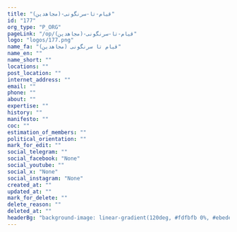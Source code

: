 ```yaml
---
title: "قیام-تا-سرنگونی-(مجاهدین)"
id: "177"
org_type: "P_ORG"
pageLink: "/op/قیام-تا-سرنگونی-(مجاهدین)"
logo: "logos/177.png"
name_fa: "قیام تا سرنگونی (مجاهدین)"
name_en: ""
name_short: ""
locations: ""
post_location: ""
internet_address: ""
email: ""
phone: ""
about: ""
expertise: ""
history: ""
manifesto: ""
coc: ""
estimation_of_members: ""
political_orientation: ""
mark_for_edit: ""
social_telegram: ""
social_facebook: "None"
social_youtube: ""
social_x: "None"
social_instagram: "None"
created_at: ""
updated_at: ""
mark_for_delete: ""
delete_reason: ""
deleted_at: ""
headerBg: "background-image: linear-gradient(120deg, #fdfbfb 0%, #ebedee 100%);"
---
```

